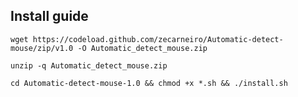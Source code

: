 ## Install guide

```
wget https://codeload.github.com/zecarneiro/Automatic-detect-mouse/zip/v1.0 -O Automatic_detect_mouse.zip
```
```
unzip -q Automatic_detect_mouse.zip
```
```
cd Automatic-detect-mouse-1.0 && chmod +x *.sh && ./install.sh
```
